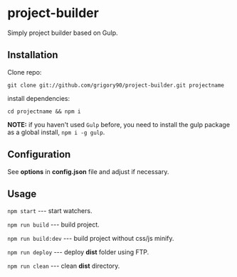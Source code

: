 # project-builder

Simply project builder based on Gulp.

## Installation

Clone repo:

`git clone git://github.com/grigory90/project-builder.git projectname`

install dependencies:

`cd projectname && npm i`

**NOTE:** if you haven't used `Gulp` before, you need to install the gulp package as a global install, `npm i -g gulp`.

## Configuration

See **options** in **config.json** file and adjust if necessary.

## Usage

`npm start` --- start watchers.

`npm run build` --- build project.

`npm run build:dev` --- build project without css/js minify.

`npm run deploy` --- deploy **dist** folder using FTP.

`npm run clean` --- clean **dist** directory.
